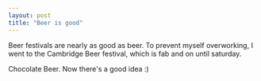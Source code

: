 ```yaml
---
layout: post
title: "Beer is good"
---
```

Beer festivals are nearly as good as beer. To prevent myself overworking, I
went to the Cambridge Beer festival, which is fab and on until saturday.

Chocolate Beer. Now there's a good idea :)

